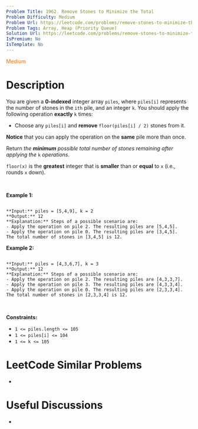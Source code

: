 ```yaml
---
Problem Title: 1962. Remove Stones to Minimize the Total
Problem Difficulty: Medium
Problem Url: https://leetcode.com/problems/remove-stones-to-minimize-the-total/
Problem Tags: Array, Heap (Priority Queue)
Solution Url: https://leetcode.com/problems/remove-stones-to-minimize-the-total/solution/
IsPremium: No
IsTemplate: No
---
```


<span style="color: rgb(239, 108, 0);">Medium</span>

# Description

You are given a **0-indexed** integer array `piles`, where `piles[i]` represents the number of stones in the `ith` pile, and an integer `k`. You should apply the following operation **exactly** `k` times:


* Choose any `piles[i]` and **remove** `floor(piles[i] / 2)` stones from it.


**Notice** that you can apply the operation on the **same** pile more than once.


Return *the **minimum** possible total number of stones remaining after applying the* `k` *operations*.


`floor(x)` is the **greatest** integer that is **smaller** than or **equal** to `x` (i.e., rounds `x` down).


 


**Example 1:**



```

**Input:** piles = [5,4,9], k = 2
**Output:** 12
**Explanation:** Steps of a possible scenario are:
- Apply the operation on pile 2. The resulting piles are [5,4,5].
- Apply the operation on pile 0. The resulting piles are [3,4,5].
The total number of stones in [3,4,5] is 12.

```

**Example 2:**



```

**Input:** piles = [4,3,6,7], k = 3
**Output:** 12
**Explanation:** Steps of a possible scenario are:
- Apply the operation on pile 2. The resulting piles are [4,3,3,7].
- Apply the operation on pile 3. The resulting piles are [4,3,3,4].
- Apply the operation on pile 0. The resulting piles are [2,3,3,4].
The total number of stones in [2,3,3,4] is 12.

```

 


**Constraints:**


* `1 <= piles.length <= 105`
* `1 <= piles[i] <= 104`
* `1 <= k <= 105`




# LeetCode Similar Problems

- []()

# Useful Discussions

- []()
